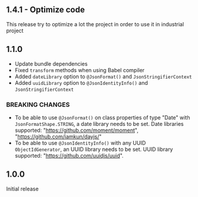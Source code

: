 ## 1.4.1 - Optimize code

This release try to optimize a lot the project in order to use it in industrial project

## 1.1.0

- Update bundle dependencies
- Fixed `transform` methods when using Babel compiler
- Added `dateLibrary` option to `@JsonFormat()` and `JsonStringifierContext`
- Added `uuidLibrary` option to `@JsonIdentityInfo()` and `JsonStringifierContext`

### BREAKING CHANGES
- To be able to use `@JsonFormat()` on class properties of type "Date" with `JsonFormatShape.STRING`, a date library needs to be set. Date libraries supported: "https://github.com/moment/moment", "https://github.com/iamkun/dayjs/"
- To be able to use `@JsonIdentityInfo()` with any UUID `ObjectIdGenerator`, an UUID library needs to be set. UUID library supported: "https://github.com/uuidjs/uuid".

## 1.0.0

Initial release